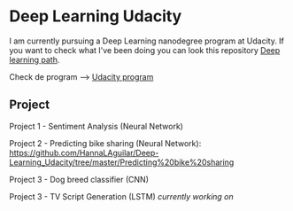 # Deep Learning Udacity

I am currently pursuing a Deep Learning nanodegree program at Udacity. If you want to check what I've been doing you can look this repository [Deep learning path](https://github.com/HannaLAguilar/Deep_Learning_path).

Check de program --> [Udacity program](https://www.udacity.com/course/deep-learning-nanodegree--nd101)

## Project

Project 1 - Sentiment Analysis (Neural Network) 

Project 2 - Predicting bike sharing (Neural Network): https://github.com/HannaLAguilar/Deep-Learning_Udacity/tree/master/Predicting%20bike%20sharing

Project 3 - Dog breed classifier (CNN)

Project 3 - TV Script Generation (LSTM) *currently working on*










